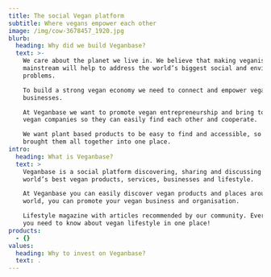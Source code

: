 ```yaml
---
title: The social Vegan platform
subtitle: Where vegans empower each other
image: /img/cow-3678457_1920.jpg
blurb:
  heading: Why did we build Veganbase?
  text: >-
    We care about the planet we live in. We believe that making veganism
    mainstream will help to address the world’s biggest social and environmental
    problems.

    To build a strong vegan economy we need to connect and empower vegan
    businesses.

    At Veganbase we want to promote vegan entrepreneurship and bring together
    vegan companies so they can easily find each other and cooperate.

    We want plant based products to be easy to find and accessible, so we
    brought them all together into one place. 
intro:
  heading: What is Veganbase?
  text: >
    Veganbase is a social platform discovering, sharing and discussing the
    world’s best vegan products, services, businesses and lifestyle. 

    At Veganbase you can easily discover vegan products and places around the
    world, you can promote your vegan business and organisation.

    Lifestyle magazine with articles recommended by our community. Everything
    you need to know about vegan lifestyle in one place!
products:
  - {}
values:
  heading: Why to invest on Veganbase?
  text: .
---
```


